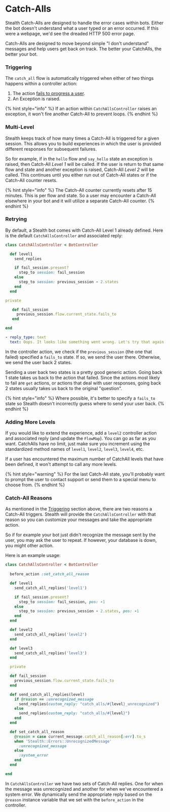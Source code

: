 # Catch-Alls

Stealth Catch-Alls are designed to handle the error cases within bots. Either the bot doesn't understand what a user typed or an error occurred. If this were a webpage, we'd see the dreaded HTTP 500 error page.&#x20;

Catch-Alls are designed to move beyond simple "I don't understand" messages and help users get back on track. The better your CatchAlls, the better your bot.

### Triggering

The `catch_all` flow is automatically triggered when either of two things happens within a controller action:

1. The action [fails to progress a user](controller-overview.md#failing-to-progress-a-user).
2. An Exception is raised.

{% hint style="info" %}
If an action within `CatchAllsController` raises an exception, it won't fire another Catch-All to prevent loops.
{% endhint %}

### Multi-Level

Stealth keeps track of how many times a Catch-All is triggered for a given session. This allows you to build experiences in which the user is provided different responses for subsequent failures.

So for example, if in the `hello` flow and `say_hello` state an exception is raised, then Catch-All _Level 1_ will be called. If the user is return to that same flow and state and another exception is raised, Catch-All _Level 2_ will be called. This continues until you either run out of Catch-All states or if the Catch-All counter resets.

{% hint style="info" %}
The Catch-All counter currently resets after 15 minutes. This is per flow and state. So a user may encounter a Catch-All elsewhere in your bot and it will utilize a separate Catch-All counter.
{% endhint %}

### Retrying

By default, a Stealth bot comes with Catch-All Level 1 already defined. Here is the default `CatchAllsController` and associated reply:

```ruby
class CatchAllsController < BotController

  def level1
    send_replies

    if fail_session.present?
      step_to session: fail_session
    else
      step_to session: previous_session - 2.states
    end
  end

private

   def fail_session
     previous_session.flow.current_state.fails_to
   end

end
```

```yaml
- reply_type: text
  text: Oops. It looks like something went wrong. Let's try that again
```

In the controller action, we check if the `previous_session` (the one that failed) specified a `fails_to` state. If so, we send the user there. Otherwise, we send the user back 2 states.

Sending a user back two states is a pretty good generic action. Going back 1 state takes us back to the action that failed. Since the actions most likely to fail are `get` actions, or actions that deal with user responses, going back 2 states usually takes us back to the original "question".

{% hint style="info" %}
Where possible, it's better to specify a `fails_to` state so Stealth doesn't incorrectly guess where to send your user back.
{% endhint %}

### Adding More Levels

If you would like to extend the experience, add a `level2` controller action and associated reply (and update the `FlowMap`). You can go as far as you want. CatchAlls have no limit, just make sure you increment using the standardized method names of `level1`, `level2`, `level3`, `level4`, etc.

If a user has encountered the maximum number of CatchAll levels that have been defined, it won't attempt to call any more levels.

{% hint style="warning" %}
For the last Catch-All state, you'll probably want to prompt the user to contact support or send them to a special menu to choose from.
{% endhint %}

### Catch-All Reasons

As mentioned in the [Triggering](catch-alls.md#triggering) section above, there are two reasons a Catch-All triggers. Stealth will provide the `CatchAllsController` with that reason so you can customize your messages and take the appropriate action.

So if for example your bot just didn't recognize the message sent by the user, you may ask the user to repeat. If however, your database is down, you might other action.

Here is an example usage:

```ruby
class CatchAllsController < BotController
  
  before_action :set_catch_all_reason

  def level1
    send_catch_all_replies('level1')

    if fail_session.present?
      step_to session: fail_session, pos: -1
    else
      step_to session: previous_session - 2.states, pos: -1
    end
  end

  def level2
    send_catch_all_replies('level2')
  end

  def level3
    send_catch_all_replies('level3')
  end

  private

  def fail_session
    previous_session.flow.current_state.fails_to
  end

  def send_catch_all_replies(level)
    if @reason == :unrecognized_message
      send_replies(custom_reply: "catch_alls/#{level}_unrecognized")
    else
      send_replies(custom_reply: "catch_alls/#{level}")
    end
  end

  def set_catch_all_reason
    @reason = case current_message.catch_all_reason[:err].to_s
    when 'Stealth::Errors::UnrecognizedMessage'
      :unrecognized_message
    else
      :system_error
    end
  end

end

```

In `CatchAllsController` we have two sets of Catch-All replies. One for when the message was unrecognized and another for when we've encountered a system error. We dynamically send the appropriate reply based on the `@reason` instance variable that we set with the `before_action` in the controller.
